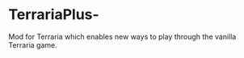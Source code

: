 # TerrariaPlus-
Mod for Terraria which enables new ways to play through the vanilla Terraria game. 
